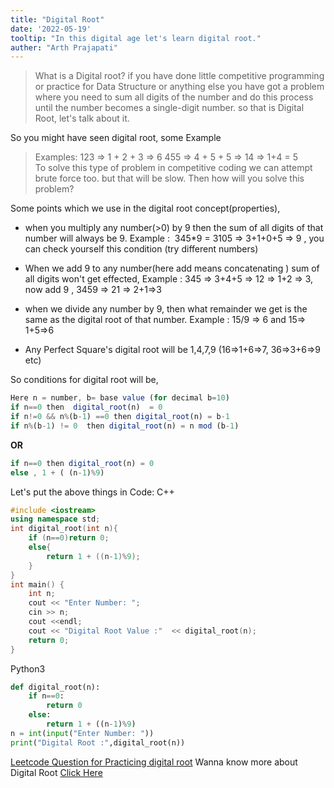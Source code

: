 ```yaml
---
title: "Digital Root"
date: '2022-05-19'
tooltip: "In this digital age let's learn digital root."
auther: "Arth Prajapati"
---
```


> What is a Digital root? if you have done little competitive programming or practice for Data Structure or anything else you have got a problem where you need to sum all digits of the number and do this process until the number becomes a single-digit number. so that is Digital Root, let's talk about it.

So you might have seen digital root, some Example


> Examples: 123 =&gt; 1 + 2 + 3 =&gt; 6 455 =&gt; 4 + 5 + 5 =&gt; 14 =&gt; 1+4 = 5 <br/>
To solve this type of problem in competitive coding we can attempt brute force too. but that will be slow. Then how will you solve this problem?

Some points which we use in the digital root concept(properties),

* when you multiply any number(&gt;0) by 9 then the sum of all digits of that number will always be 9. Example :  345\*9 = 3105 =&gt; 3+1+0+5 =&gt; 9 , you can check yourself this condition (try different numbers)
    
* When we add 9 to any number(here add means concatenating ) sum of all digits won't get effected, Example : 345 =&gt; 3+4+5 =&gt; 12 =&gt; 1+2 =&gt; 3, now add 9 , 3459 =&gt; 21 =&gt; 2+1=&gt;3
    
* when we divide any number by 9, then what remainder we get is the same as the digital root of that number. Example : 15/9 =&gt; 6 and 15=&gt; 1+5=&gt;6
    
* Any Perfect Square's digital root will be 1,4,7,9 (16=&gt;1+6=&gt;7, 36=&gt;3+6=&gt;9 etc)
    

So conditions for digital root will be,

```js
Here n = number, b= base value (for decimal b=10)
if n==0 then  digital_root(n)  = 0 
if n!=0 && n%(b-1) ==0 then digital_root(n) = b-1
if n%(b-1) != 0  then digital_root(n) = n mod (b-1)
```

**OR**

```js
if n==0 then digital_root(n) = 0
else , 1 + ( (n-1)%9)
```

Let's put the above things in Code: C++

```cpp
#include <iostream>
using namespace std;
int digital_root(int n){
    if (n==0)return 0;
    else{
        return 1 + ((n-1)%9);
    }
}
int main() {
    int n;
    cout << "Enter Number: ";
    cin >> n;
    cout <<endl;
    cout << "Digital Root Value :"  << digital_root(n);
    return 0;
}
```

Python3

```python
def digital_root(n):
    if n==0:
        return 0
    else:
        return 1 + ((n-1)%9)
n = int(input("Enter Number: "))
print("Digital Root :",digital_root(n))
```

[Leetcode Question for Practicing digital root](https://leetcode.com/problems/add-digits/) Wanna know more about Digital Root [Click Here](https://en.wikipedia.org/wiki/Digital_root)
